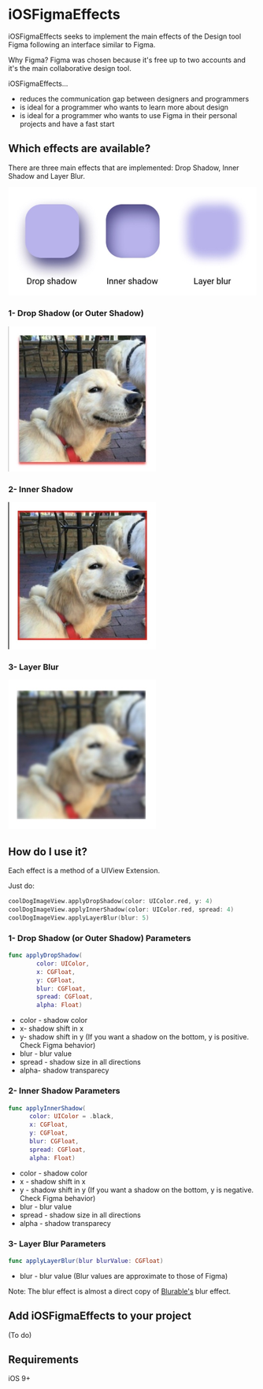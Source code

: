 iOSFigmaEffects
========
iOSFigmaEffects seeks to implement the main effects of the Design tool Figma following an interface similar to Figma.

Why Figma?
Figma was chosen because it's free up to two accounts and it's the main collaborative design tool.

iOSFigmaEffects...

 * reduces the communication gap between designers and programmers
 * is ideal for a programmer who wants to learn more about design 
 * is ideal for a programmer who wants to use Figma in their personal projects and have a fast start


Which effects are available?
 -------------------
 
 There are three main effects that are implemented:
 Drop Shadow, Inner Shadow and Layer Blur.
 
 
 ![Alt text](iOSFigmaEffects/Resources/figmaeffects.jpg?raw=true)

 

 ### 1- Drop Shadow (or Outer Shadow)


 ![Alt text](iOSFigmaEffects/Resources/dogdropshadow.jpg)
 


 ### 2- Inner Shadow
 
 ![Alt text](iOSFigmaEffects/Resources/doginnershadow.jpg)
 

 
 ### 3- Layer Blur
 
  ![Alt text](iOSFigmaEffects/Resources/doglayerblur.jpg)
 

 
How do I use it?
-------------------

Each effect is a method of a UIView Extension. 

Just do:
 ```swift 
coolDogImageView.applyDropShadow(color: UIColor.red, y: 4)
coolDogImageView.applyInnerShadow(color: UIColor.red, spread: 4)
coolDogImageView.applyLayerBlur(blur: 5)
```

 ### 1- Drop Shadow (or Outer Shadow) Parameters
 
 ```swift
 func applyDropShadow(
         color: UIColor,
         x: CGFloat,
         y: CGFloat,
         blur: CGFloat,
         spread: CGFloat,
         alpha: Float)
```

* color - shadow color
* x- shadow shift in x
* y-  shadow shift in y 
(If you want a shadow on the bottom, y is positive. Check Figma behavior)
* blur - blur value
* spread - shadow size in all directions
* alpha- shadow transparecy
 
 ### 2- Inner Shadow Parameters
 
  ```swift
 func applyInnerShadow(
        color: UIColor = .black,
        x: CGFloat,
        y: CGFloat,
        blur: CGFloat,
        spread: CGFloat,
        alpha: Float)
```

* color - shadow color
* x - shadow shift in x
* y -  shadow shift in y
(If you want a shadow on the bottom, y is negative. Check Figma behavior)
* blur - blur value
* spread - shadow size in all directions
* alpha - shadow transparecy

 
 ### 3- Layer Blur Parameters

  ```swift
func applyLayerBlur(blur blurValue: CGFloat) 
```

* blur - blur value 
(Blur values are approximate to those of Figma)

Note: The blur effect is almost a direct copy of [Blurable's](https://github.com/FlexMonkey/Blurable) blur effect.


Add iOSFigmaEffects to your project
----------------------------
(To do)

Requirements
------------
iOS 9+



